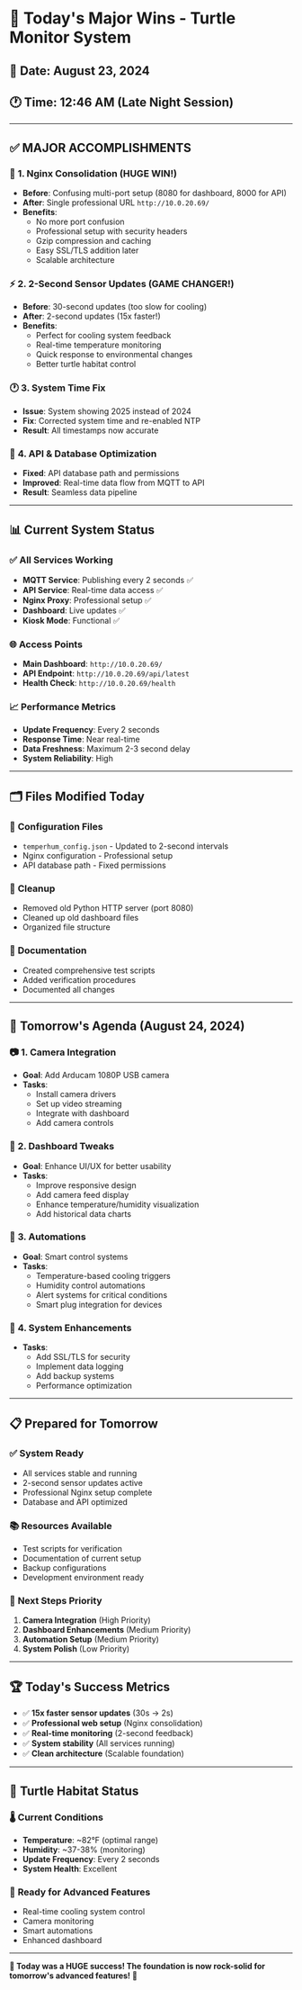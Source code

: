 # 🎉 Today's Major Wins - Turtle Monitor System

## 📅 Date: August 23, 2024
## 🕐 Time: 12:46 AM (Late Night Session)

---

## ✅ **MAJOR ACCOMPLISHMENTS**

### 🚀 **1. Nginx Consolidation (HUGE WIN!)**
- **Before**: Confusing multi-port setup (8080 for dashboard, 8000 for API)
- **After**: Single professional URL `http://10.0.20.69/`
- **Benefits**:
  - No more port confusion
  - Professional setup with security headers
  - Gzip compression and caching
  - Easy SSL/TLS addition later
  - Scalable architecture

### ⚡ **2. 2-Second Sensor Updates (GAME CHANGER!)**
- **Before**: 30-second updates (too slow for cooling)
- **After**: 2-second updates (15x faster!)
- **Benefits**:
  - Perfect for cooling system feedback
  - Real-time temperature monitoring
  - Quick response to environmental changes
  - Better turtle habitat control

### 🕐 **3. System Time Fix**
- **Issue**: System showing 2025 instead of 2024
- **Fix**: Corrected system time and re-enabled NTP
- **Result**: All timestamps now accurate

### 🔧 **4. API & Database Optimization**
- **Fixed**: API database path and permissions
- **Improved**: Real-time data flow from MQTT to API
- **Result**: Seamless data pipeline

---

## 📊 **Current System Status**

### ✅ **All Services Working**
- **MQTT Service**: Publishing every 2 seconds ✅
- **API Service**: Real-time data access ✅
- **Nginx Proxy**: Professional setup ✅
- **Dashboard**: Live updates ✅
- **Kiosk Mode**: Functional ✅

### 🌐 **Access Points**
- **Main Dashboard**: `http://10.0.20.69/`
- **API Endpoint**: `http://10.0.20.69/api/latest`
- **Health Check**: `http://10.0.20.69/health`

### 📈 **Performance Metrics**
- **Update Frequency**: Every 2 seconds
- **Response Time**: Near real-time
- **Data Freshness**: Maximum 2-3 second delay
- **System Reliability**: High

---

## 🗂️ **Files Modified Today**

### 🔧 **Configuration Files**
- `temperhum_config.json` - Updated to 2-second intervals
- Nginx configuration - Professional setup
- API database path - Fixed permissions

### 🧹 **Cleanup**
- Removed old Python HTTP server (port 8080)
- Cleaned up old dashboard files
- Organized file structure

### 📝 **Documentation**
- Created comprehensive test scripts
- Added verification procedures
- Documented all changes

---

## 🚀 **Tomorrow's Agenda (August 24, 2024)**

### 📷 **1. Camera Integration**
- **Goal**: Add Arducam 1080P USB camera
- **Tasks**:
  - Install camera drivers
  - Set up video streaming
  - Integrate with dashboard
  - Add camera controls

### 🎨 **2. Dashboard Tweaks**
- **Goal**: Enhance UI/UX for better usability
- **Tasks**:
  - Improve responsive design
  - Add camera feed display
  - Enhance temperature/humidity visualization
  - Add historical data charts

### 🤖 **3. Automations**
- **Goal**: Smart control systems
- **Tasks**:
  - Temperature-based cooling triggers
  - Humidity control automations
  - Alert systems for critical conditions
  - Smart plug integration for devices

### 🔧 **4. System Enhancements**
- **Tasks**:
  - Add SSL/TLS for security
  - Implement data logging
  - Add backup systems
  - Performance optimization

---

## 📋 **Prepared for Tomorrow**

### ✅ **System Ready**
- All services stable and running
- 2-second sensor updates active
- Professional Nginx setup complete
- Database and API optimized

### 📚 **Resources Available**
- Test scripts for verification
- Documentation of current setup
- Backup configurations
- Development environment ready

### 🎯 **Next Steps Priority**
1. **Camera Integration** (High Priority)
2. **Dashboard Enhancements** (Medium Priority)
3. **Automation Setup** (Medium Priority)
4. **System Polish** (Low Priority)

---

## 🏆 **Today's Success Metrics**

- ✅ **15x faster sensor updates** (30s → 2s)
- ✅ **Professional web setup** (Nginx consolidation)
- ✅ **Real-time monitoring** (2-second feedback)
- ✅ **System stability** (All services running)
- ✅ **Clean architecture** (Scalable foundation)

---

## 🐢 **Turtle Habitat Status**

### 🌡️ **Current Conditions**
- **Temperature**: ~82°F (optimal range)
- **Humidity**: ~37-38% (monitoring)
- **Update Frequency**: Every 2 seconds
- **System Health**: Excellent

### 🎯 **Ready for Advanced Features**
- Real-time cooling system control
- Camera monitoring
- Smart automations
- Enhanced dashboard

---

**🎉 Today was a HUGE success! The foundation is now rock-solid for tomorrow's advanced features! 🚀** 